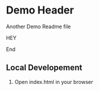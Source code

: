 # Demo Header 

Another Demo Readme file

HEY

End

## Local Developement 

1. Open index.html in your browser
